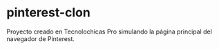 # pinterest-clon
Proyecto creado en Tecnolochicas Pro simulando la página principal del navegador de Pinterest.

